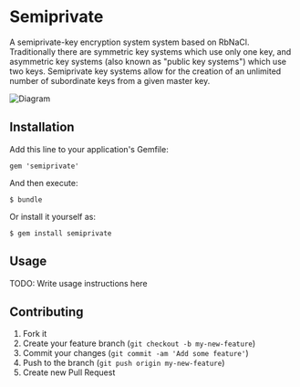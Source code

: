 Semiprivate
===========

A semiprivate-key encryption system system based on RbNaCl. Traditionally there
are symmetric key systems which use only one key, and asymmetric key systems
(also known as "public key systems") which use two keys. Semiprivate key systems
allow for the creation of an unlimited number of subordinate keys from a given
master key.

![Diagram](https://raw.github.com/tarcieri/semiprivate/master/diagram.png)

## Installation

Add this line to your application's Gemfile:

    gem 'semiprivate'

And then execute:

    $ bundle

Or install it yourself as:

    $ gem install semiprivate

## Usage

TODO: Write usage instructions here

## Contributing

1. Fork it
2. Create your feature branch (`git checkout -b my-new-feature`)
3. Commit your changes (`git commit -am 'Add some feature'`)
4. Push to the branch (`git push origin my-new-feature`)
5. Create new Pull Request
